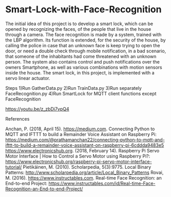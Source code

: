 # Smart-Lock-with-Face-Recognition
The initial idea of this project is to develop a smart lock, which can be opened by recognizing the faces, of the people that live in the house through a camera. The face recognition is made by a system, trained with the LBP algorithm. Its function is extended, for the security of the house, by calling the police in case that an unknown face is keep trying to open the door, or need a double check through mobile notification, in a bad scenario, that someone of the inhabitants had come threatened with an unknown person. The system also contains control and push notifications over the owners Smartphone, as well as various combinations with motion sensors inside the house. The smart lock, in this project, is implemented with a servo linear actuator.

Steps
1)Run GatherData.py
2)Run TrainData.py
3)Run separately FaceRecognition.py
4)Run SmartLock for MQTT client functions except FaceRecognition

https://youtu.be/z_zbDi7vpQ4

References

Anchan, P. (2018, April 15). https://medium.com. Connecting Python to MQTT and IFTTT to build a Remainder Voice Assistant on Raspberry Pi: https://medium.com/@prathamanchan22/connecting-python-to-mqtt-and-ifttt-to-build-a-remainder-voice-assistant-on-raspberry-pi-6cddda9483e5
https://www.electronicshub.org. (2018, February 14). Raspberry Pi Servo Motor Interface | How to Control a Servo Motor using Raspberry Pi?: https://www.electronicshub.org/raspberry-pi-servo-motor-interface-tutorial/
Pietikäinen, M. (2010). Scholarpedia, 5(3):9775. Local Binary Patterns: http://www.scholarpedia.org/article/Local_Binary_Patterns
Rovai, M. (2016). https://www.instructables.com. Real-time Face Recognition: an End-to-end Project: https://www.instructables.com/id/Real-time-Face-Recognition-an-End-to-end-Project/

